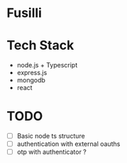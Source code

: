 # Fusilli

# Tech Stack
- node.js + Typescript
- express.js
- mongodb
- react

# TODO
- [ ] Basic node ts structure
- [ ] authentication with external oauths
- [ ] otp with authenticator ?